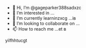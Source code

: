 - 👋 Hi, I’m @gageparker388sadxzc
- 👀 I’m interested in ...
- 🌱 I’m currently learninzxcg ...ів
- 💞️ I’m looking to collaborate on ...
- 📫 How to reach me ...et
в
<!---zxcxzcпм
gageparker388/gageparker388 is a ✨ special ✨ repository because its `README.md` (this file) appears on your GitHub profile.
You can click the Preview link to take a look at your changes.
--->
yilfhhtucgt
